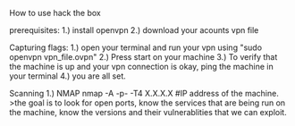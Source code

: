 How to use hack the box

prerequisites:
1.) install openvpn 
2.) download your acounts vpn file

Capturing flags:
1.) open your terminal and run your vpn using "sudo openvpn vpn_file.ovpn"
2.) Press start on your machine
3.) To verify that the machine is up and your vpn connection is okay, ping the machine in your terminal
4.) you are all set.

Scanning
1.) NMAP
	nmap -A -p- -T4 X.X.X.X #IP address of the machine. 
	>the goal is to look for open ports, know the services that are being run on the machine, know the versions and their vulnerablities that we can exploit.

